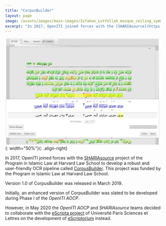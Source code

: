 ```yaml
---
title: "CorpusBuilder"
layout: page
image: /assets/images/main-images/Isfahan_Lotfollah_mosque_ceiling_symmetric_narrow_border.png
excerpt: "In 2017, OpenITI joined forces with the [SHARIAsource](https://pil.law.harvard.edu/shariasource-portal/) project of the Program in Islamic Law at Harvard Law School to develop a robust and user-friendly OCR pipeline called [CorpusBuilder](https://github.com/berkmancenter/corpusbuilder). This project was funded by the Program in Islamic Law at Harvard Law School."
---
```


![](/assets/images/pages/CorpusBuilder/media/image1.jpg){: width="50%"}{: .align-right}

In 2017, OpenITI joined forces with the [SHARIAsource](https://pil.law.harvard.edu/shariasource-portal/) project of the Program in Islamic Law at Harvard Law School to develop a robust and user-friendly OCR pipeline called [CorpusBuilder](https://github.com/berkmancenter/corpusbuilder). This project was funded by the Program in Islamic Law at Harvard Law School.



Version 1.0 of CorpusBuilder was released in March 2019.



Initially, an enhanced version of CorpusBuilder was slated to be developed during Phase I of the *OpenITI AOCP*.



However, in May 2020 the *OpenITI AOCP* and *SHARIAsource* teams decided to collaborate with the [eScripta project](https://escripta.hypotheses.org/) of Université Paris Sciences et Lettres on the development of [eScriptorium](https://gitlab.com/scripta/escriptorium/) instead.






